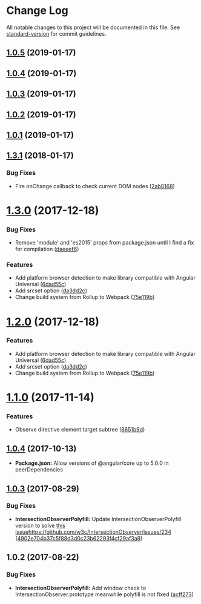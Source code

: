 # Change Log

All notable changes to this project will be documented in this file. See [standard-version](https://github.com/conventional-changelog/standard-version) for commit guidelines.

<a name="1.0.5"></a>
## [1.0.5](https://github.com/cuban-engineer/ngx-lazy-load-images/compare/v1.0.3...v1.0.5) (2019-01-17)



<a name="1.0.4"></a>
## [1.0.4](https://github.com/cuban-engineer/ngx-lazy-load-images/compare/v1.0.3...v1.0.4) (2019-01-17)



<a name="1.0.3"></a>
## [1.0.3](https://github.com/cuban-engineer/ngx-lazy-load-images/compare/v1.0.2...v1.0.3) (2019-01-17)



<a name="1.0.2"></a>
## [1.0.2](https://github.com/cuban-engineer/ngx-lazy-load-images/compare/v1.0.1...v1.0.2) (2019-01-17)



<a name="1.0.1"></a>
## [1.0.1](https://github.com/cuban-engineer/ngx-lazy-load-images/compare/v1.3.1...v1.0.1) (2019-01-17)



<a name="1.3.1"></a>
## [1.3.1](https://github.com/jesusbotella/ngx-lazy-load-images/compare/v1.3.0...v1.3.1) (2018-01-17)


### Bug Fixes

* Fire onChange callback to check current DOM nodes ([2ab8168](https://github.com/jesusbotella/ngx-lazy-load-images/commit/2ab8168))



<a name="1.3.0"></a>
# [1.3.0](https://github.com/jesusbotella/ngx-lazy-load-images/compare/v1.1.0...v1.3.0) (2017-12-18)


### Bug Fixes

* Remove 'module' and 'es2015' props from package.json until I find a fix for compilation ([daeeef6](https://github.com/jesusbotella/ngx-lazy-load-images/commit/daeeef6))


### Features

* Add platform browser detection to make library compatible with Angular Universal ([6dad55c](https://github.com/jesusbotella/ngx-lazy-load-images/commit/6dad55c))
* Add srcset option ([da3dd2c](https://github.com/jesusbotella/ngx-lazy-load-images/commit/da3dd2c))
* Change build system from Rollup to Webpack ([75e119b](https://github.com/jesusbotella/ngx-lazy-load-images/commit/75e119b))



<a name="1.2.0"></a>
# [1.2.0](https://github.com/jesusbotella/ngx-lazy-load-images/compare/v1.1.0...v1.2.0) (2017-12-18)


### Features

* Add platform browser detection to make library compatible with Angular Universal ([6dad55c](https://github.com/jesusbotella/ngx-lazy-load-images/commit/6dad55c))
* Add srcset option ([da3dd2c](https://github.com/jesusbotella/ngx-lazy-load-images/commit/da3dd2c))
* Change build system from Rollup to Webpack ([75e119b](https://github.com/jesusbotella/ngx-lazy-load-images/commit/75e119b))



<a name="1.1.0"></a>
# [1.1.0](https://github.com/jesusbotella/ngx-lazy-load-images/compare/v1.0.4...v1.1.0) (2017-11-14)


### Features

* Observe directive element target subtree ([8651b9d](https://github.com/jesusbotella/ngx-lazy-load-images/commit/8651b9d))



<a name="1.0.4"></a>
## [1.0.4](https://github.com/jesusbotella/ngx-lazy-load-images/compare/1.0.3...1.0.4) (2017-10-13)

* **Package.json:** Allow versions of @angular/core up to 5.0.0 in peerDependencies

<a name="1.0.3"></a>
## [1.0.3](https://github.com/jesusbotella/ngx-lazy-load-images/compare/1.0.2...1.0.3) (2017-08-29)

### Bug Fixes

* **IntersectionObserverPolyfill:** Update IntersectionObserverPolyfill version to solve [this issue]()https://github.com/w3c/IntersectionObserver/issues/234 ([4902e704b37c5f88d3d0c23b62293f4cf29af3a9](https://github.com/jesusbotella/ngx-lazy-load-images/commit/4902e704b37c5f88d3d0c23b62293f4cf29af3a9))



<a name="1.0.2"></a>
## 1.0.2 (2017-08-22)


### Bug Fixes

* **IntersectionObserverPolyfill:** Add window check to IntersectionObserver.prototype meanwhile polyfill is not fixed ([acff273](https://github.com/jesusbotella/ngx-lazy-load-images/commit/acff273))
